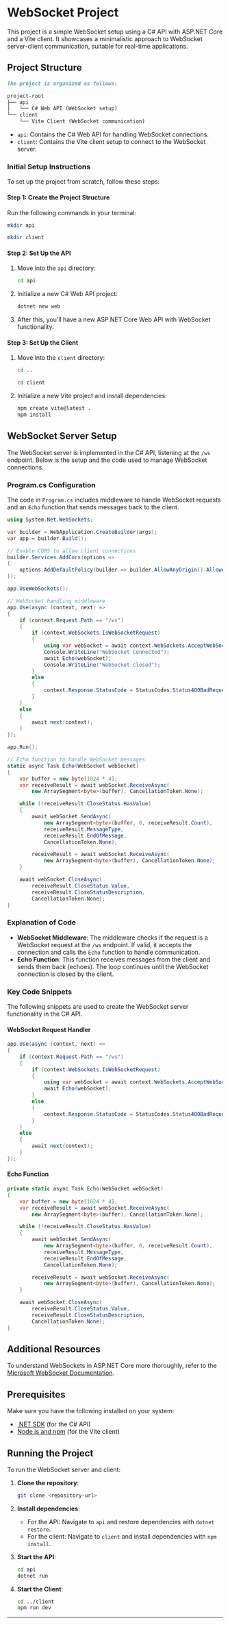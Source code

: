 
# WebSocket Project

This project is a simple WebSocket setup using a C# API with ASP.NET Core and a Vite client. It showcases a minimalistic approach to WebSocket server-client communication, suitable for real-time applications.

## Project Structure
```markdown
The project is organized as follows:

project-root
├── api
│   └── C# Web API (WebSocket setup)
└── client
    └── Vite Client (WebSocket communication)
```
- `api`: Contains the C# Web API for handling WebSocket connections.
- `client`: Contains the Vite client setup to connect to the WebSocket server.

### Initial Setup Instructions

To set up the project from scratch, follow these steps:

#### Step 1: Create the Project Structure

Run the following commands in your terminal:

```bash
mkdir api
```
```bash
mkdir client
```

#### Step 2: Set Up the API

1. Move into the `api` directory:

    ```bash
    cd api
    ```

2. Initialize a new C# Web API project:

    ```bash
    dotnet new web
    ```

3. After this, you’ll have a new ASP.NET Core Web API with WebSocket functionality.

#### Step 3: Set Up the Client

1. Move into the `client` directory:

    ```bash
    cd ..
    ```
    ```bash
    cd client
    ```

2. Initialize a new Vite project and install dependencies:

    ```bash
    npm create vite@latest .
    npm install
    ```

## WebSocket Server Setup

The WebSocket server is implemented in the C# API, listening at the `/ws` endpoint. Below is the setup and the code used to manage WebSocket connections.

### Program.cs Configuration

The code in `Program.cs` includes middleware to handle WebSocket requests and an `Echo` function that sends messages back to the client.

```csharp
using System.Net.WebSockets;

var builder = WebApplication.CreateBuilder(args);
var app = builder.Build();

// Enable CORS to allow client connections
builder.Services.AddCors(options =>
{
    options.AddDefaultPolicy(builder => builder.AllowAnyOrigin().AllowAnyMethod().AllowAnyHeader());
});

app.UseWebSockets();

// WebSocket handling middleware
app.Use(async (context, next) =>
{
    if (context.Request.Path == "/ws")
    {
        if (context.WebSockets.IsWebSocketRequest)
        {
            using var webSocket = await context.WebSockets.AcceptWebSocketAsync();
            Console.WriteLine("WebSocket Connected");
            await Echo(webSocket);
            Console.WriteLine("WebSocket closed");
        }
        else
        {
            context.Response.StatusCode = StatusCodes.Status400BadRequest;
        }
    }
    else
    {
        await next(context);
    }
});

app.Run();

// Echo function to handle WebSocket messages
static async Task Echo(WebSocket webSocket)
{
    var buffer = new byte[1024 * 4];
    var receiveResult = await webSocket.ReceiveAsync(
        new ArraySegment<byte>(buffer), CancellationToken.None);

    while (!receiveResult.CloseStatus.HasValue)
    {
        await webSocket.SendAsync(
            new ArraySegment<byte>(buffer, 0, receiveResult.Count),
            receiveResult.MessageType,
            receiveResult.EndOfMessage,
            CancellationToken.None);

        receiveResult = await webSocket.ReceiveAsync(
            new ArraySegment<byte>(buffer), CancellationToken.None);
    }

    await webSocket.CloseAsync(
        receiveResult.CloseStatus.Value,
        receiveResult.CloseStatusDescription,
        CancellationToken.None);
}
```

### Explanation of Code

- **WebSocket Middleware**: The middleware checks if the request is a WebSocket request at the `/ws` endpoint. If valid, it accepts the connection and calls the `Echo` function to handle communication.
- **Echo Function**: This function receives messages from the client and sends them back (echoes). The loop continues until the WebSocket connection is closed by the client.

### Key Code Snippets

The following snippets are used to create the WebSocket server functionality in the C# API.

#### WebSocket Request Handler

```csharp
app.Use(async (context, next) =>
{
    if (context.Request.Path == "/ws")
    {
        if (context.WebSockets.IsWebSocketRequest)
        {
            using var webSocket = await context.WebSockets.AcceptWebSocketAsync();
            await Echo(webSocket);
        }
        else
        {
            context.Response.StatusCode = StatusCodes.Status400BadRequest;
        }
    }
    else
    {
        await next(context);
    }
});
```

#### Echo Function

```csharp
private static async Task Echo(WebSocket webSocket)
{
    var buffer = new byte[1024 * 4];
    var receiveResult = await webSocket.ReceiveAsync(
        new ArraySegment<byte>(buffer), CancellationToken.None);

    while (!receiveResult.CloseStatus.HasValue)
    {
        await webSocket.SendAsync(
            new ArraySegment<byte>(buffer, 0, receiveResult.Count),
            receiveResult.MessageType,
            receiveResult.EndOfMessage,
            CancellationToken.None);

        receiveResult = await webSocket.ReceiveAsync(
            new ArraySegment<byte>(buffer), CancellationToken.None);
    }

    await webSocket.CloseAsync(
        receiveResult.CloseStatus.Value,
        receiveResult.CloseStatusDescription,
        CancellationToken.None);
}
```

## Additional Resources

To understand WebSockets in ASP.NET Core more thoroughly, refer to the [Microsoft WebSocket Documentation](https://learn.microsoft.com/en-us/aspnet/core/fundamentals/websockets?view=aspnetcore-8.0).

## Prerequisites

Make sure you have the following installed on your system:

- [.NET SDK](https://dotnet.microsoft.com/download) (for the C# API)
- [Node.js and npm](https://nodejs.org/) (for the Vite client)

## Running the Project

To run the WebSocket server and client:

1. **Clone the repository**:

    ```bash
    git clone <repository-url>
    ```

2. **Install dependencies**:

    - For the API: Navigate to `api` and restore dependencies with `dotnet restore`.
    - For the client: Navigate to `client` and install dependencies with `npm install`.

3. **Start the API**:

    ```bash
    cd api
    dotnet run
    ```

4. **Start the Client**:

    ```bash
    cd ../client
    npm run dev
    ```
---
